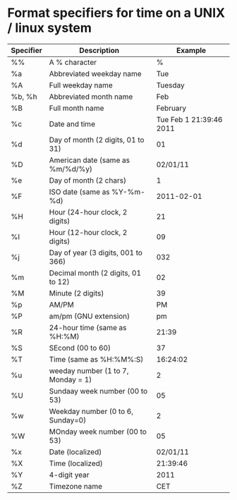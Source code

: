 # Format specifiers for time on a UNIX / linux system

| Specifier | Description                        | Example                 |
| --------- | ---------------------------------- | ----------------------- |
| %%        | A % character                      | %                       |
| %a        | Abbreviated weekday name           | Tue                     |
| %A        | Full weekday name                  | Tuesday                 |
| %b, %h    | Abbreviated month name             | Feb                     |
| %B        | Full month name                    | February                |
| %c        | Date and time                      | Tue Feb 1 21:39:46 2011 |
| %d        | Day of month (2 digits, 01 to 31)  | 01                      |
| %D        | American date (same as %m/%d/%y)   | 02/01/11                |
| %e        | Day of month (2 chars)             | 1                       |
| %F        | ISO date (same as %Y-%m-%d)        | 2011-02-01              |
| %H        | Hour (24-hour clock, 2 digits)     | 21                      |
| %I        | Hour (12-hour clock, 2 digits)     | 09                      |
| %j        | Day of year (3 digits, 001 to 366) | 032                     |
| %m        | Decimal month (2 digits, 01 to 12) | 02                      |
| %M        | Minute (2 digits)                  | 39                      |
| %p        | AM/PM                              | PM                      |
| %P        | am/pm (GNU extension)              | pm                      |
| %R        | 24-hour time (same as %H:%M)       | 21:39                   |
| %S        | SEcond (00 to 60)                  | 37                      |
| %T        | Time (same as %H:%M%:S)            | 16:24:02                |
| %u        | weeday number (1 to 7, Monday = 1) | 2                       |
| %U        | Sundaay week number (00 to 53)     | 05                      |
| %w        | Weekday number (0 to 6, Sunday=0)  | 2                       |
| %W        | MOnday week number (00 to 53)      | 05                      |
| %x        | Date (localized)                   | 02/01/11                |
| %X        | Time (localized)                   | 21:39:46                |
| %Y        | 4-digit year                       | 2011                    |
| %Z        | Timezone name                      | CET                     |
